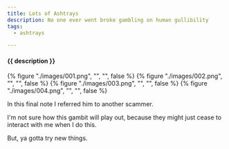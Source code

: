 ```yaml
---
title: Lots of Ashtrays
description: No one ever went broke gambling on human gullibility
tags:
  - ashtrays

---
```


<h4 class="subTitle">{{ description }}</h4>

{% figure "./images/001.png", "", "", false %}
{% figure "./images/002.png", "", "", false %}
{% figure "./images/003.png", "", "", false %}
{% figure "./images/004.png", "", "", false %}


In this final note I referred him to another scammer.

I'm not sure how this gambit will play out, because they might just cease to interact with me when I do this.  

But, ya gotta try new things.
